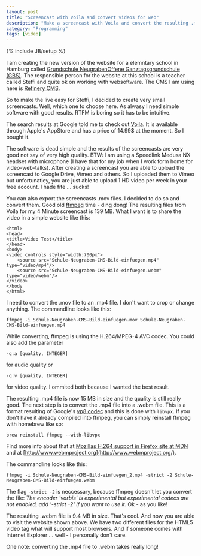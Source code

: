 ```yaml
---
layout: post
title: "Screencast with Voila and convert videos for web"
description: "Make a screencast with Voila and convert the resulting .mov file into a .mp4 and .webm file to include them in the HTML5 video tag."
category: "Programming"
tags: [video]
---
```

{% include JB/setup %}

I am creating the new version of the website for a elemntary school in Hamburg called [Grundschule NeugrabenOffene Ganztagsgrundschule (GBS)](http://preview.schule-neugraben.de/). The responsible person for the website at this school is a teacher called Steffi and quite ok on working with websoftware. The CMS I am using here is [Refinery CMS](http://refinerycms.com/). 

So to make the live easy for Steffi, I decided to create very small screencasts. Well, which one to choose here. As alwasy I need simple software with good results. RTFM is boring so it has to be intuitive. 

The search results at Google told me to check out [Voila](http://www.globaldelight.com/voila/). It is available through Apple's AppStore and has a price of 14.99$ at the moment. So I bought it.

The software is dead simple and the results of the screencasts are very good not say of very high quality. BTW: I am using a Speedlink Medusa NX headset with microphone (I have that for my job when I work form home for video-web-talks). After creating a screencast you are able to upload the screencast to Google Drive, Vimeo and others. So I uploaded them to Vimeo but unfortunatley, you are just able to upload 1 HD video per week in your free account. I hade fife ... sucks!

You can also export the screencasts .mov files. I decided to do so and convert them. Good old [ffmpeg](https://www.ffmpeg.org/) time - ding dong! The resulting files from Voila for my 4 Minute screencast is 139 MB. What I want is to share the video in a simple website like this:

    <html>
    <head>
    <title>Video Test</title>
    </head>
    <body>
    <video controls style="width:700px">
        <source src="Schule-Neugraben-CMS-Bild-einfuegen.mp4" type="video/mp4"/>
        <source src="Schule-Neugraben-CMS-Bild-einfuegen.webm" type="video/webm"/>
    </video>
    </body
    </html>

I need to convert the .mov file to an .mp4 file. I don't want to crop or change anything. The commandline looks like this:

    ffmpeg -i Schule-Neugraben-CMS-Bild-einfuegen.mov Schule-Neugraben-CMS-Bild-einfuegen.mp4

While converting, ffmpeg is using the H.264/MPEG-4 AVC codec. You could also add the parameter 

    -q:a [quality, INTEGER]

for audio quality or

    -q:v [quality, INTEGER]

for video quality. I ommited both because I wanted the best result.

The resulting .mp4 file is now 15 MB in size and the quality is still really good. The next step is to convert the .mp4 file into a .webm file. This is a format resulting of Google's [vp8 codec](http://en.wikipedia.org/wiki/VP8) and this is done with `libvpx`. If you don't have it already compiled into ffmpeg, you can simply reinstall ffmpeg with homebrew like so:

    brew reinstall ffmpeg --with-libvpx

Find more info about that at [Mozillas H.264 support in Firefox site at MDN](https://developer.mozilla.org/en-US/Apps/Build/Audio_and_video_delivery/H.264_support_in_Firefox) and at [http://www.webmproject.org](http://www.webmproject.org/).

The commandline looks like this:

    ffmpeg -i Schule-Neugraben-CMS-Bild-einfuegen_2.mp4 -strict -2 Schule-Neugraben-CMS-Bild-einfuegen.webm

The flag `-strict -2` is neccessary, because ffmpeg doesn't let you convert the file: _The encoder 'vorbis' is experimental but experimental codecs are not enabled, add '-strict -2' if you want to use it._ 
Ok - as you like!

The resulting .webm file is 9.4 MB in size. That's cool. And now you are able to visit the website shown above. We have two different files for the HTML5 video tag what will support most browsers. And if someone comes with Internet Explorer ... well - I personally don't care.

One note: converting the .mp4 file to .webm takes really long!




